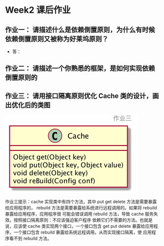 # Week2 课后作业
## 作业一： 请描述什么是依赖倒置原则，为什么有时候依赖倒置原则又被称为好莱坞原则？

* 答：

## 作业二： 请描述一个你熟悉的框架，是如何实现依赖倒置原则的

## 作业三： 请用接口隔离原则优化 Cache 类的设计，画出优化后的类图
![3](3.png)

作业三提示：cache 实现类中有四个方法，其中 put get delete 方法是需要暴露给应用程序的，
rebuild 方法是需要暴露给系统进行远程调用的。如果将 rebuild 暴露给应用程序，应用程序很
可能会错误调用 rebuild 方法，导致 cache 服务失效。按照接口隔离原则：不应该强迫客户程序
依赖它们不需要的方法。也就是说，应该使 cache 类实现两个接口，一个接口包含 get put 
delete 暴露给应用程序，一个接口包含 rebuild 暴露给系统远程调用。从而实现接口隔离，使
应用程序看不到 rebuild 方法。
